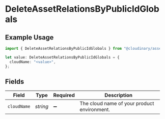 # DeleteAssetRelationsByPublicIdGlobals

## Example Usage

```typescript
import { DeleteAssetRelationsByPublicIdGlobals } from "@cloudinary/asset-management/models/operations";

let value: DeleteAssetRelationsByPublicIdGlobals = {
  cloudName: "<value>",
};
```

## Fields

| Field                                       | Type                                        | Required                                    | Description                                 |
| ------------------------------------------- | ------------------------------------------- | ------------------------------------------- | ------------------------------------------- |
| `cloudName`                                 | *string*                                    | :heavy_minus_sign:                          | The cloud name of your product environment. |